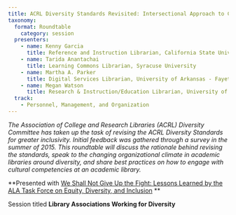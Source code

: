 ```yaml
---
title: ACRL Diversity Standards Revisited: Intersectional Approach to Cultural Competency
taxonomy:
  format: Roundtable
    category: session
  presenters:
    - name: Kenny Garcia
      title: Reference and Instruction Librarian, California State University - Monterey Bay
    - name: Tarida Anantachai
      title: Learning Commons Librarian, Syracuse University
    - name: Martha A. Parker
      title: Digital Services Librarian, University of Arkansas - Fayetteville
    - name: Megan Watson
      title: Research & Instruction/Education Librarian, University of Washington Bothell & Cascadia College
  track:
    - Personnel, Management, and Organization
---
```

_The Association of College and Research Libraries (ACRL) Diversity Committee has taken up the task of revising the ACRL Diversity Standards for greater inclusivity. Initial feedback was gathered through a survey in the summer of 2015. This roundtable will discuss the rationale behind revising the standards, speak to the changing organizational climate in academic libraries around diversity, and share best practices on how to engage with cultural competencies at an academic library._

**Presented with [We Shall Not Give Up the Fight: Lessons Learned by the ALA Task Force on Equity, Diversity, and Inclusion](/program/sessions/We-Shall-Not-Give-Up-the-Fight-Lessons-Learned-by-the-ALA-Task-Force-on-Equity-Diversity-and-Inclusion) **

Session titled **Library Associations Working for Diversity**

